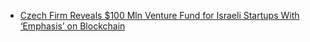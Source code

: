 * [Czech Firm Reveals $100 Mln Venture Fund for Israeli Startups With ‘Emphasis’ on Blockchain](https://cointelegraph.com/news/czech-firm-reveals-100-mln-venture-fund-for-israeli-startups-with-emphasis-on-blockchain)
